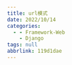 ```yaml
---
title: url模式
date: 2022/10/14
categories:
  - - Framework-Web
    - Django
tags: null
abbrlink: 119d1dae
---
```



